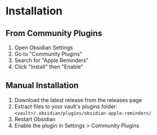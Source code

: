 # Installation

## From Community Plugins

1. Open Obsidian Settings
2. Go to "Community Plugins"
3. Search for "Apple Reminders"
4. Click "Install" then "Enable"

## Manual Installation

1. Download the latest release from the releases page
2. Extract files to your vault's plugins folder: `<vault>/.obsidian/plugins/obsidian-apple-reminders/`
3. Restart Obsidian
4. Enable the plugin in Settings > Community Plugins
